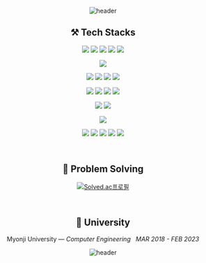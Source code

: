 <div align=center>
  
![header](https://capsule-render.vercel.app/api?type=waving&color=30A9DE&height=120&animation=fadeIn&section=header&fontAlign=70)

</div>

<h2 align="center">⚒️ Tech Stacks</h2>
<div align="center">
<p>
  <img src="https://img.shields.io/badge/Java-007396?&style=flat&logo=OpenJDK&logoColor=white">
  <img src="https://img.shields.io/badge/Spring_Boot-F2F4F9?style=flat&logo=spring-boot" />
  <img src="https://img.shields.io/badge/Spring_Security-6DB33F?style=flat&logo=Spring-Security&logoColor=white"/>
  <img src="https://img.shields.io/badge/JWT-000000?style=flat&logo=JSON%20web%20tokens&logoColor=white" />
  <img src="https://img.shields.io/badge/JPA-6DB33F?style=flat" />
</p>
<p>
  <img src="https://img.shields.io/badge/JSP-black?style=flat" />
</p>
<p>
  <img src="https://img.shields.io/badge/AWS%20EC2-FF9900?style=flat&logo=amazonec2&logoColor=white"/>
  <img src="https://img.shields.io/badge/AWS%20RDS-527FFF?style=flat&logo=amazonrds&logoColor=white"/>
  <img src="https://img.shields.io/badge/AWS%20S3-569A31?style=flat&logo=amazons3&logoColor=white"/>
  <img src="https://img.shields.io/badge/AWS%20CloudFront-FF5500?style=flat&logo=amazons3&logoColor=white"/>
</p>
<p>
  <img src="https://img.shields.io/badge/redis-%23DD0031.svg?&style=flat&logo=redis&logoColor=white" />
  <img src="https://img.shields.io/badge/H2-0052CC?style=flat&logo=h2" />
  <img src="https://img.shields.io/badge/MySQL-005C84?style=flat&logo=mysql&logoColor=white"/>
  <img src="https://img.shields.io/badge/MariaDB-white?style=flat&logo=MariaDB&logoColor=003545"/>
</p>
<p>
  <img src="https://img.shields.io/badge/GitHub_Actions-2088FF?style=flat&logo=github-actions&logoColor=white"/>
  <img src="https://img.shields.io/badge/AWS Code%20Deploy-2F93E0?style=flat" />
</p>
<p>
  <img src="https://img.shields.io/badge/Sentry-black?style=flat&logo=Sentry&logoColor=#362D59" />
</p>
<p>
  <img src="https://img.shields.io/badge/Git-black?style=flat&logo=Git&logoColor=F05032"/> 
  <img src="https://img.shields.io/badge/Github-black?style=flat&logo=Github&logoColor=181717"/>
  <img src="https://img.shields.io/badge/Trello-black?style=flat&logo=Trello&logoColor=0052CC"/>
  <img src="https://img.shields.io/badge/Spring%20REST%20Docs-6DB33F?style=flat" />
  <img src="https://img.shields.io/badge/Swagger-85EA2D?logo=swagger&logoColor=000&style=flat" />
</p>
</div>

</div>
<div align="center">
<br>
<h2 align="center">🎲 Problem Solving</h2>

[![Solved.ac프로필](http://mazassumnida.wtf/api/v2/generate_badge?boj=hol1319)](https://solved.ac/hol1319)

<br>
<h2 align="center">🏫 University</h2>
<p align="center">
Myonji University — <em>Computer Engineering &nbsp; MAR  2018 - FEB 2023</em>
</p>   

![header](https://capsule-render.vercel.app/api?type=waving&color=30A9DE&height=120&animation=fadeIn&section=footer&fontAlign=70)
